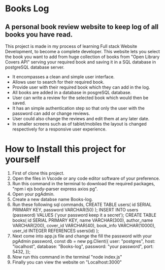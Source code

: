 # Books Log

## A personal book review website to keep log of all books you have read.

This project is made in my process of learning Full stack Website Development, to become a complete developer. This website lets you select the book you want to add from huge collection of books from "Open Library Covers API" serving your required book and saving it in a SQL database in postgreSQL database server.

* It encompasses a clean and simple user interface.
* Allows user to search for their required book.
* Provide user with their required book which they can add in the log.
* All books are added in a database in posgreSQL database.
* User can write a review for the selected book which would then be saved.
* It has an simple authentication step so that only the user with the password can add or change reviews.
* User could also change the reviews and edit them at any later date.
* In smaller screens such as of tablet/mobiles the layout is changed respectively for a responsive user experience.

# How to Install this project for yourself

1. First of clone this project.
2. Open the files in Vscode or any code editor software of your preference.
3. Run this command in the terminal to download the required packages, 
   "npm i ejs body-parser express axios pg".
4. Open your pgAdmin.
5. Create a new databse name Books-log.
6. Run these following sql commands,
   CREATE TABLE users(
      id SERIAL PRIMARY KEY,
      password VARCHAR(50)
   );
   INSERT INTO users (password) VALUES ('your password keep it a secret');
   CREATE TABLE books(
      id SERIAL PRIMARY KEY,
      name VARCHAR(300),
      author_name VARCHAR(200),
      cover_id VARCHAR(40),
      book_info VARCHAR(10000),
      user_id INTEGER REFERENCES users(id)
   );
7. Next come into app.js file and change the fill the password with your pgAdmin password,
   const db = new pg.Client({
   user: "postgres",
   host: "localhost",
   database: "Books-log",
   password: "your password",
   port: 5432,
 });
4. Now run this command in the terminal "node index.js"
5. Finally you can view the website on "Localhost:3000"